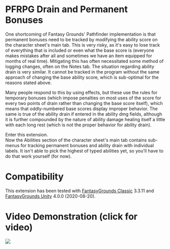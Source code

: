 # PFRPG Drain and Permanent Bonuses
One shortcoming of Fantasy Grounds' Pathfinder implementation is that permanent bonuses need to be tracked by modifying the ability score on the character sheet's main tab. This is very risky, as it's easy to lose track of everything that is included or even what the base score is (everyone makes mistakes after all and sometimes we have an item equipped for months of real time). Mitigating this has often necessitated some method of logging changes, often on the Notes tab.
The situation regarding ability drain is very similar. It cannot be tracked in the program without the same approach of changing the base ability score, which is sub-optimal for the reasons stated above.

Many people respond to this by using effects, but these use the rules for temporary bonuses (which impose penalties on most uses of the score for every two points of drain rather than changing the base score itself), which means that oddly-numbered base scores display improper behavior. The same is true of the ability drain if entered in the ability dmg fields, although it is further compounded by the nature of ability damage healing itself a little with each long rest (which is not the proper behavior for ability drain).

Enter this extension.<br>
Now the Abilities section of the character sheet's main tab contains sub-menus for tracking permanent bonuses and ability drain with individual labels. It isn't able to pick the highest of typed abilities  yet, so you'll have to do that work yourself (for now).

# Compatibility
This extension has been tested with [FantasyGrounds Classic](https://www.fantasygrounds.com/home/FantasyGroundsClassic.php) 3.3.11 and [FantasyGrounds Unity](https://www.fantasygrounds.com/home/FantasyGroundsUnity.php) 4.0.0 (2020-08-20).

# Video Demonstration (click for video)
[<img src="https://i.ytimg.com/vi_webp/Xn-n9BpcB6s/hqdefault.webp">](https://youtu.be/Xn-n9BpcB6s)
